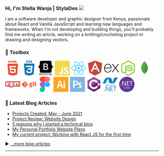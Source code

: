 ### Hi, I'm Stella Wanja | StylaDes <img src="https://raw.githubusercontent.com/MartinHeinz/MartinHeinz/master/wave.gif" width="30px">

I am a software developer and graphic designer from Kenya, passionate about React and Vanilla JavaScript and learning new languages and frameworks. When I'm not developing and building things, you'll probably find me writing an article, working on a knitting/crocheting project or drawing and designing vectors. 

### 🧰 Toolbox

<img src="https://github.com/devicons/devicon/blob/master/icons/html5/html5-plain-wordmark.svg" width="50" height="50"/> <img src="https://github.com/devicons/devicon/blob/master/icons/css3/css3-plain-wordmark.svg" width="50" height="50"/> <img src="https://github.com/devicons/devicon/blob/master/icons/bootstrap/bootstrap-plain-wordmark.svg" width="50" height="50"/> <img src="https://github.com/devicons/devicon/blob/master/icons/javascript/javascript-plain.svg" width="50" height="50"/> <img src="https://github.com/devicons/devicon/blob/master/icons/react/react-original.svg" width="50" height="50"/>  <img src="https://github.com/devicons/devicon/blob/master/icons/angularjs/angularjs-plain.svg" width="50" height="50"/>  <img src="https://github.com/devicons/devicon/blob/master/icons/express/express-original.svg" width="50" height="50"/> <img src="https://github.com/devicons/devicon/blob/master/icons/nodejs/nodejs-original.svg" width="50" height="50"/> <img src="https://github.com/devicons/devicon/blob/master/icons/mongodb/mongodb-original.svg" width="50" height="50"/> <img src="https://github.com/devicons/devicon/blob/master/icons/npm/npm-original-wordmark.svg" width="50" height="50"/> <img src="https://github.com/devicons/devicon/blob/master/icons/git/git-plain-wordmark.svg" width="50" height="50"/><img src="https://github.com/devicons/devicon/blob/master/icons/figma/figma-original.svg" width="50" height="50"/> <img src="https://github.com/devicons/devicon/blob/master/icons/illustrator/illustrator-plain.svg" width="50" height="50"/> <img src="https://github.com/devicons/devicon/blob/master/icons/photoshop/photoshop-plain.svg" width="50" height="50"/>  <img src="https://github.com/devicons/devicon/blob/master/icons/csharp/csharp-original.svg" width="50" height="50"/> <img src="https://github.com/devicons/devicon/blob/master/icons/dot-net/dot-net-plain-wordmark.svg" width="50" height="50"/>  <img src="https://github.com/devicons/devicon/blob/master/icons/dotnetcore/dotnetcore-original.svg" width="50" height="50"/> 

### 📘 Latest Blog Articles

<!-- BLOG-POST-LIST:START -->
- [Projects Created: May - June 2021](https://stylades.hashnode.dev/projects-created-may-june-2021)
- [Project Review: Website Design](https://stylades.hashnode.dev/project-review-website-design)
- [5 reasons why I started a technical blog](https://stylades.hashnode.dev/5-reasons-why-i-started-a-technical-blog)
- [My Personal Portfolio Website Plans](https://stylades.hashnode.dev/my-personal-portfolio-website-plans)
- [My current project: Working with React JS for the first time](https://stylades.hashnode.dev/my-current-project-working-with-react-js-for-the-first-time)
<!-- BLOG-POST-LIST:END -->

▶ [...more blog articles](https://stylades.hashnode.dev)

---
